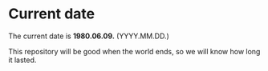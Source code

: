 # Current date

The current date is **1980.06.09.** (YYYY.MM.DD.)

This repository will be good when the world ends, so we will know how long it lasted.